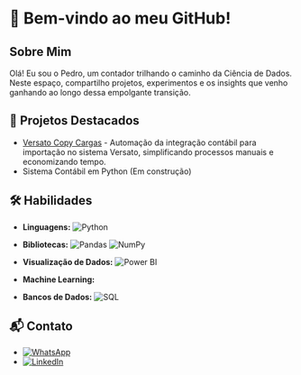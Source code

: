 # 👋 Bem-vindo ao meu GitHub!

## Sobre Mim
Olá! Eu sou o Pedro, um contador trilhando o caminho da Ciência de Dados. Neste espaço, compartilho projetos, experimentos e os insights que venho ganhando ao longo dessa empolgante transição.

## 🚀 Projetos Destacados
- [Versato Copy Cargas](https://github.com/peu-gomes/VersatoCopyCargas) - Automação da integração contábil para importação no sistema Versato, simplificando processos manuais e economizando tempo.
- Sistema Contábil em Python (Em construção)

## 🛠️ Habilidades
- **Linguagens:**
  ![Python](https://img.shields.io/badge/Python-3776AB?style=flat&logo=python&logoColor=white)
  

- **Bibliotecas:**
  ![Pandas](https://img.shields.io/badge/Pandas-150458?style=flat&logo=pandas&logoColor=white)
  ![NumPy](https://img.shields.io/badge/NumPy-013243?style=flat&logo=numpy&logoColor=white)

- **Visualização de Dados:**
  ![Power BI](https://img.shields.io/badge/Power_BI-F2C811?style=flat&logo=powerbi&logoColor=black)

- **Machine Learning:**

- **Bancos de Dados:**
  ![SQL](https://img.shields.io/badge/SQL-4169E1?style=flat&logo=sql&logoColor=white)

## 📬 Contato
- [![WhatsApp](https://img.shields.io/badge/WhatsApp-%2B55%2077981140537-25D366?style=flat&logo=whatsapp&logoColor=white)](https://wa.me/5577981140537)
- [![LinkedIn](https://img.shields.io/badge/LinkedIn-peugomes-0077B5?style=flat&logo=linkedin&logoColor=white)](https://www.linkedin.com/in/peugomes/)
